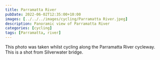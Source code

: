 ```yaml
---
title: Parramatta River
pubDate: 2022-06-02T12:35:00+10:00
images: [../../../images/cycling/Parramatta River.jpeg]
description: Panoramic view of Parramatta River
categories: [cycling]
tags: [Parramatta, river]
---
```


This photo was taken whilst cycling along the Parramatta River cycleway. This
is a shot from Silverwater bridge.
